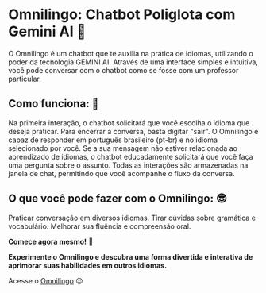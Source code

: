 # Omnilingo: Chatbot Poliglota com Gemini AI :speech_balloon:

O Omnilingo é um chatbot que te auxilia na prática de idiomas, utilizando o poder da tecnologia GEMINI AI. 
Através de uma interface simples e intuitiva, você pode conversar com o chatbot como se fosse com um professor particular.

## Como funciona: :thinking:

Na primeira interação, o chatbot solicitará que você escolha o idioma que deseja praticar.
Para encerrar a conversa, basta digitar "sair".
O Omnilingo é capaz de responder em português brasileiro (pt-br) e no idioma selecionado por você.
Se a sua mensagem não estiver relacionada ao aprendizado de idiomas, o chatbot educadamente solicitará que você faça uma pergunta sobre o assunto.
Todas as interações são armazenadas na janela de chat, permitindo que você acompanhe o fluxo da conversa.

## O que você pode fazer com o Omnilingo: :sunglasses:

Praticar conversação em diversos idiomas.
Tirar dúvidas sobre gramática e vocabulário.
Melhorar sua fluência e compreensão oral.

**Comece agora mesmo!** :rocket:

**Experimente o Omnilingo e descubra uma forma divertida e interativa de aprimorar suas habilidades em outros idiomas.**

Acesse o [Omnilingo](https://omnilingo.streamlit.app/) :wink:
